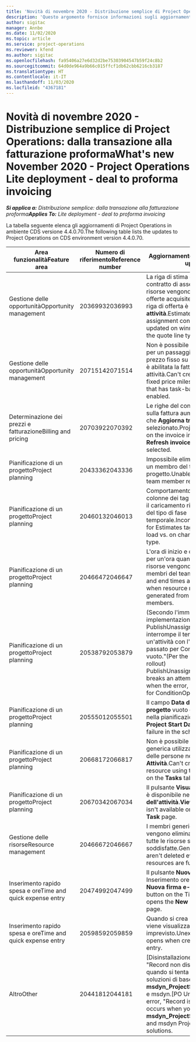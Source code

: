 ```yaml
---
title: 'Novità di novembre 2020 - Distribuzione semplice di Project Operations: dalla transazione alla fatturazione proforma'
description: 'Questo argomento fornisce informazioni sugli aggiornamenti di qualità disponibili nella versione di novembre 2020 di Distribuzione semplice di Project Operations: dalla transazione alla fatturazione proforma.'
author: sigitac
manager: Annbe
ms.date: 11/02/2020
ms.topic: article
ms.service: project-operations
ms.reviewer: kfend
ms.author: sigitac
ms.openlocfilehash: fa95406a27e6d32d2be75303904547b59f24c8b2
ms.sourcegitcommit: 64d0de964a9b66c015ffcf1db62cbb6216cb3187
ms.translationtype: HT
ms.contentlocale: it-IT
ms.lasthandoff: 11/03/2020
ms.locfileid: "4367181"
---
```

# <a name="whats-new-november-2020---project-operations-lite-deployment---deal-to-proforma-invoicing"></a><span data-ttu-id="5bd8e-103">Novità di novembre 2020 - Distribuzione semplice di Project Operations: dalla transazione alla fatturazione proforma</span><span class="sxs-lookup"><span data-stu-id="5bd8e-103">What's new November 2020 - Project Operations Lite deployment - deal to proforma invoicing</span></span>

<span data-ttu-id="5bd8e-104">_**Si applica a:** Distribuzione semplice: dalla transazione alla fatturazione proforma_</span><span class="sxs-lookup"><span data-stu-id="5bd8e-104">_**Applies To:** Lite deployment - deal to proforma invoicing_</span></span>

<span data-ttu-id="5bd8e-105">La tabella seguente elenca gli aggiornamenti di Project Operations in ambiente CDS versione 4.4.0.70.</span><span class="sxs-lookup"><span data-stu-id="5bd8e-105">The following table lists the updates to Project Operations on CDS environment version 4.4.0.70.</span></span>

| <span data-ttu-id="5bd8e-106">Area funzionalità</span><span class="sxs-lookup"><span data-stu-id="5bd8e-106">Feature area</span></span>                 | <span data-ttu-id="5bd8e-107">Numero di riferimento</span><span class="sxs-lookup"><span data-stu-id="5bd8e-107">Reference number</span></span> | <span data-ttu-id="5bd8e-108">Aggiornamento di qualità</span><span class="sxs-lookup"><span data-stu-id="5bd8e-108">Quality update</span></span>                                                                                                                                                                    |
|------------------------------|------------------|-----------------------------------------------------------------------------------------------------------------------------------------------------------------------------------|
| <span data-ttu-id="5bd8e-109">  Gestione delle opportunità</span><span class="sxs-lookup"><span data-stu-id="5bd8e-109">Opportunity management</span></span>       | <span data-ttu-id="5bd8e-110">2036993</span><span class="sxs-lookup"><span data-stu-id="5bd8e-110">2036993</span></span>          | <span data-ttu-id="5bd8e-111">La riga di stima e le righe del contratto di assegnazione delle risorse vengono aggiornate sulle offerte acquisite quando il tipo di riga di offerta è **Tutte le attività**.</span><span class="sxs-lookup"><span data-stu-id="5bd8e-111">Estimate line and resource   assignment contract lines are updated on winning quotes when the quote line   type is **All tasks**.</span></span>                                                 |
| <span data-ttu-id="5bd8e-112">  Gestione delle opportunità</span><span class="sxs-lookup"><span data-stu-id="5bd8e-112">Opportunity management</span></span>       | <span data-ttu-id="5bd8e-113">2071514</span><span class="sxs-lookup"><span data-stu-id="5bd8e-113">2071514</span></span>          | <span data-ttu-id="5bd8e-114">Non è possibile creare una fattura per un passaggio fondamentale a prezzo fisso su un contratto in cui è abilitata la fatturazione basata su attività.</span><span class="sxs-lookup"><span data-stu-id="5bd8e-114">Can't create an invoice for a   fixed price milestone on a contract that has task-based billing enabled.</span></span>                                                                          |
| <span data-ttu-id="5bd8e-115">Determinazione dei prezzi e fatturazione</span><span class="sxs-lookup"><span data-stu-id="5bd8e-115">Billing and pricing</span></span>          | <span data-ttu-id="5bd8e-116">2070392</span><span class="sxs-lookup"><span data-stu-id="5bd8e-116">2070392</span></span>          | <span data-ttu-id="5bd8e-117">Le righe del contratto di progetto sulla fattura aumentano ogni volta che **Aggiorna transazioni fattura** è selezionato.</span><span class="sxs-lookup"><span data-stu-id="5bd8e-117">Project contract lines on the   invoice increase every time **Refresh invoice transactions** is   selected.</span></span>                                                                       |
| <span data-ttu-id="5bd8e-118">Pianificazione di un progetto</span><span class="sxs-lookup"><span data-stu-id="5bd8e-118">Project planning</span></span>             | <span data-ttu-id="5bd8e-119">2043336</span><span class="sxs-lookup"><span data-stu-id="5bd8e-119">2043336</span></span>          | <span data-ttu-id="5bd8e-120">Impossibile eliminare un record di un membro del team di progetto.</span><span class="sxs-lookup"><span data-stu-id="5bd8e-120">Unable to delete a project team member record.</span></span>                                                                                                                                    |
| <span data-ttu-id="5bd8e-121">Pianificazione di un progetto</span><span class="sxs-lookup"><span data-stu-id="5bd8e-121">Project planning</span></span>             | <span data-ttu-id="5bd8e-122">2046013</span><span class="sxs-lookup"><span data-stu-id="5bd8e-122">2046013</span></span>          | <span data-ttu-id="5bd8e-123">Comportamento incoerente per le colonne dei tag delle stime durante il caricamento rispetto al cambio del tipo di fase temporale.</span><span class="sxs-lookup"><span data-stu-id="5bd8e-123">Inconsistent behavior for   Estimates tag columns during load vs. on change of time-phase type.</span></span>                                                                                   |
| <span data-ttu-id="5bd8e-124">Pianificazione di un progetto</span><span class="sxs-lookup"><span data-stu-id="5bd8e-124">Project planning</span></span>             | <span data-ttu-id="5bd8e-125">2046647</span><span class="sxs-lookup"><span data-stu-id="5bd8e-125">2046647</span></span>          | <span data-ttu-id="5bd8e-126">L'ora di inizio e di fine è disattivata per un'ora quando i requisiti di risorse vengono generati dai membri del team di progetto.</span><span class="sxs-lookup"><span data-stu-id="5bd8e-126">Start and end times are off by   an hour when resource requirements are generated from project team members.</span></span>                                                                      |
| <span data-ttu-id="5bd8e-127">Pianificazione di un progetto</span><span class="sxs-lookup"><span data-stu-id="5bd8e-127">Project planning</span></span>             | <span data-ttu-id="5bd8e-128">2053879</span><span class="sxs-lookup"><span data-stu-id="5bd8e-128">2053879</span></span>          | <span data-ttu-id="5bd8e-129">(Secondo l'imminente implementazione di CDS) PublishUnassignedAssignments interrompe il tentativo di salvare un'attività con l'errore "Il valore passato per ConditionOperator.In è vuoto."</span><span class="sxs-lookup"><span data-stu-id="5bd8e-129">(Per the upcoming CDS   rollout)   PublishUnassignedAssignments   breaks an attempt to save a task when  the error, "The   value passed for ConditionOperator.In is   empty."</span></span> |
| <span data-ttu-id="5bd8e-130">Pianificazione di un progetto</span><span class="sxs-lookup"><span data-stu-id="5bd8e-130">Project planning</span></span>             | <span data-ttu-id="5bd8e-131">2055501</span><span class="sxs-lookup"><span data-stu-id="5bd8e-131">2055501</span></span>          | <span data-ttu-id="5bd8e-132">Il campo **Data di inizio del progetto** vuoto causa un errore nella pianificazione.</span><span class="sxs-lookup"><span data-stu-id="5bd8e-132">Leaving the **Project Start   Date** empty causes a failure in the schedule.</span></span>                                                                                                      |
| <span data-ttu-id="5bd8e-133">Pianificazione di un progetto</span><span class="sxs-lookup"><span data-stu-id="5bd8e-133">Project planning</span></span>             | <span data-ttu-id="5bd8e-134">2066817</span><span class="sxs-lookup"><span data-stu-id="5bd8e-134">2066817</span></span>          | <span data-ttu-id="5bd8e-135">Non è possibile creare una risorsa generica utilizzando la selezione delle persone nella scheda **Attività**.</span><span class="sxs-lookup"><span data-stu-id="5bd8e-135">Can't create a generic   resource   using the people picker on   the **Tasks** tab.</span></span>                                                                                               |
| <span data-ttu-id="5bd8e-136">Pianificazione di un progetto</span><span class="sxs-lookup"><span data-stu-id="5bd8e-136">Project planning</span></span>             | <span data-ttu-id="5bd8e-137">2067034</span><span class="sxs-lookup"><span data-stu-id="5bd8e-137">2067034</span></span>          | <span data-ttu-id="5bd8e-138">Il pulsante **Visualizza dettagli** non è disponibile nella pagina **Dettagli dell'attività**.</span><span class="sxs-lookup"><span data-stu-id="5bd8e-138">**View Details** button isn't available on the **Details of Task** page.</span></span>                                                                                                         |
| <span data-ttu-id="5bd8e-139">Gestione delle risorse</span><span class="sxs-lookup"><span data-stu-id="5bd8e-139">Resource management</span></span>          | <span data-ttu-id="5bd8e-140">2046667</span><span class="sxs-lookup"><span data-stu-id="5bd8e-140">2046667</span></span>          | <span data-ttu-id="5bd8e-141">I membri generici del team non vengono eliminati anche dopo che tutte le risorse sono state soddisfatte.</span><span class="sxs-lookup"><span data-stu-id="5bd8e-141">Generic team members aren't   deleted even after all resources are fulfilled.</span></span>                                                                                                     |
| <span data-ttu-id="5bd8e-142">Inserimento rapido spesa e ore</span><span class="sxs-lookup"><span data-stu-id="5bd8e-142">Time and quick expense entry</span></span> | <span data-ttu-id="5bd8e-143">2047499</span><span class="sxs-lookup"><span data-stu-id="5bd8e-143">2047499</span></span>          | <span data-ttu-id="5bd8e-144">Il pulsante **Nuovo** nella pagina Inserimento ore apre la pagina **Nuova firma e-mail**.</span><span class="sxs-lookup"><span data-stu-id="5bd8e-144">The **New** button on the Time   Entry page opens the **New Email Signature** page.</span></span>                                                                                               |
| <span data-ttu-id="5bd8e-145">Inserimento rapido spesa e ore</span><span class="sxs-lookup"><span data-stu-id="5bd8e-145">Time and quick expense entry</span></span> | <span data-ttu-id="5bd8e-146">2059859</span><span class="sxs-lookup"><span data-stu-id="5bd8e-146">2059859</span></span>          | <span data-ttu-id="5bd8e-147">Quando si crea una voce di spesa viene visualizzato un pop-up imprevisto.</span><span class="sxs-lookup"><span data-stu-id="5bd8e-147">Unexpected   pop-up opens when creating an expense entry.</span></span>                                                                                                                         |
| <span data-ttu-id="5bd8e-148">Altro</span><span class="sxs-lookup"><span data-stu-id="5bd8e-148">Other</span></span>                        | <span data-ttu-id="5bd8e-149">2044181</span><span class="sxs-lookup"><span data-stu-id="5bd8e-149">2044181</span></span>          | <span data-ttu-id="5bd8e-150">[Disinstallazione PO] - L'errore "Record non disponibile" si verifica quando si tenta di disinstallare le soluzioni di base di Project Service **msdyn_ProjectServiceCore_Patch** e msdyn.</span><span class="sxs-lookup"><span data-stu-id="5bd8e-150">[PO Uninstallation] - The error,   "Record is unavailable" occurs when you try to uninstall   **msdyn_ProjectServiceCore_Patch** and msdyn Project service core solutions.</span></span>        |
